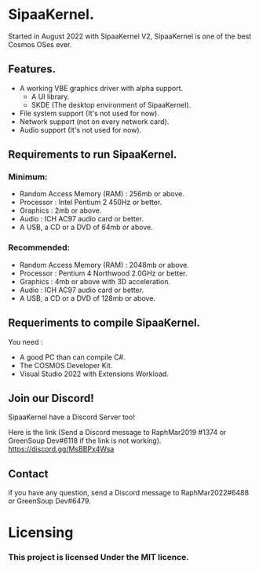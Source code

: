 # SipaaKernel.

Started in August 2022 with SipaaKernel V2, SipaaKernel is one of the best Cosmos OSes ever.

## Features.

* A working VBE graphics driver with alpha support.
    - A UI library.
    - SKDE (The desktop environment of SipaaKernel).
* File system support (It's not used for now).
* Network support (not on every network card).
* Audio support (It's not used for now).

## Requirements to run SipaaKernel.

### Minimum:

* Random Access Memory (RAM) : 256mb or above.
* Processor : Intel Pentium 2 450Hz or better.
* Graphics : 2mb or above.
* Audio : ICH AC97 audio card or better.
* A USB, a CD or a DVD of 64mb or above.

### Recommended:

* Random Access Memory (RAM) : 2048mb or above.
* Processor : Pentium 4 Northwood 2.0GHz or better.
* Graphics : 4mb or above with 3D acceleration.
* Audio : ICH AC97 audio card or better.
* A USB, a CD or a DVD of 128mb or above.

## Requeriments to compile SipaaKernel.

You need :

* A good PC than can compile C#.
* The COSMOS Developer Kit.
* Visual Studio 2022 with Extensions Workload.

## Join our Discord!
SipaaKernel have a Discord Server too!

Here is the link (Send a Discord message to RaphMar2019
#1374 or GreenSoup Dev#6118 if the link is not working).
https://discord.gg/MsBBPx4Wsa

## Contact

if you have any question, send a Discord message to RaphMar2022#6488 or GreenSoup Dev#6479.

# Licensing
### This project is licensed Under the MIT licence.
